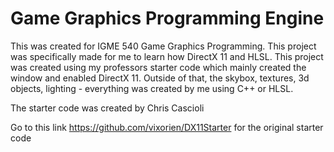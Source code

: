 # Game Graphics Programming Engine
This was created for IGME 540 Game Graphics Programming.
This project was specifically made for me to learn how DirectX 11 and HLSL. This project was created using my professors starter code which mainly created the window and enabled DirectX 11. Outside of that, the skybox, textures, 3d objects, lighting - everything was created by me using C++ or HLSL.

The starter code was created by Chris Cascioli

Go to this link https://github.com/vixorien/DX11Starter for the original starter code
